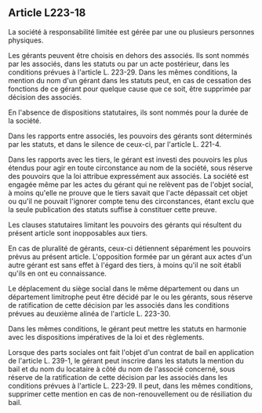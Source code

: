 Article L223-18
----
La société à responsabilité limitée est gérée par une ou plusieurs personnes
physiques.

Les gérants peuvent être choisis en dehors des associés. Ils sont nommés par les
associés, dans les statuts ou par un acte postérieur, dans les conditions
prévues à l'article L. 223-29. Dans les mêmes conditions, la mention du nom d'un
gérant dans les statuts peut, en cas de cessation des fonctions de ce gérant
pour quelque cause que ce soit, être supprimée par décision des associés.

En l'absence de dispositions statutaires, ils sont nommés pour la durée de la
société.

Dans les rapports entre associés, les pouvoirs des gérants sont déterminés par
les statuts, et dans le silence de ceux-ci, par l'article L. 221-4.

Dans les rapports avec les tiers, le gérant est investi des pouvoirs les plus
étendus pour agir en toute circonstance au nom de la société, sous réserve des
pouvoirs que la loi attribue expressément aux associés. La société est engagée
même par les actes du gérant qui ne relèvent pas de l'objet social, à moins
qu'elle ne prouve que le tiers savait que l'acte dépassait cet objet ou qu'il ne
pouvait l'ignorer compte tenu des circonstances, étant exclu que la seule
publication des statuts suffise à constituer cette preuve.

Les clauses statutaires limitant les pouvoirs des gérants qui résultent du
présent article sont inopposables aux tiers.

En cas de pluralité de gérants, ceux-ci détiennent séparément les pouvoirs
prévus au présent article. L'opposition formée par un gérant aux actes d'un
autre gérant est sans effet à l'égard des tiers, à moins qu'il ne soit établi
qu'ils en ont eu connaissance.

Le déplacement du siège social dans le même département ou dans un département
limitrophe peut être décidé par le ou les gérants, sous réserve de ratification
de cette décision par les associés dans les conditions prévues au deuxième
alinéa de l'article L. 223-30.

Dans les mêmes conditions, le gérant peut mettre les statuts en harmonie avec
les dispositions impératives de la loi et des règlements.

Lorsque des parts sociales ont fait l'objet d'un contrat de bail en application
de l'article L. 239-1, le gérant peut inscrire dans les statuts la mention du
bail et du nom du locataire à côté du nom de l'associé concerné, sous réserve de
la ratification de cette décision par les associés dans les conditions prévues à
l'article L. 223-29. Il peut, dans les mêmes conditions, supprimer cette mention
en cas de non-renouvellement ou de résiliation du bail.
